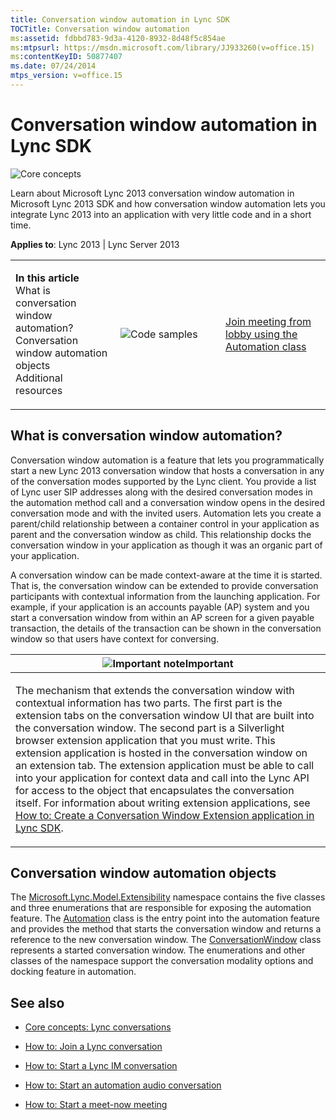 ```yaml
---
title: Conversation window automation in Lync SDK
TOCTitle: Conversation window automation
ms:assetid: fdbbd783-9d3a-4120-8932-8d48f5c854ae
ms:mtpsurl: https://msdn.microsoft.com/library/JJ933260(v=office.15)
ms:contentKeyID: 50877407
ms.date: 07/24/2014
mtps_version: v=office.15
---
```


# Conversation window automation in Lync SDK

![Core concepts](images/JJ933133.mod_icon_CoreConcepts_long(Office.15).png "Core concepts")

Learn about Microsoft Lync 2013 conversation window automation in Microsoft Lync 2013 SDK and how conversation window automation lets you integrate Lync 2013 into an application with very little code and in a short time.



**Applies to**: Lync 2013 | Lync Server 2013

<table>
<colgroup>
<col style="width: 33%" />
<col style="width: 33%" />
<col style="width: 33%" />
</colgroup>
<tbody>
<tr class="odd">
<td><p><strong>In this article</strong><br />
What is conversation window automation?<br />
Conversation window automation objects<br />
Additional resources</p></td>
<td><p><img src="images/JJ933112.mod_icon_CodeGallery(Office.15).png" title="Code samples" alt="Code samples" /></p></td>
<td><p><a href="http://code.msdn.microsoft.com/lync-2013-join-meeting-1f65c20a">Join meeting from lobby using the Automation class</a></p></td>
</tr>
</tbody>
</table>

## What is conversation window automation?

Conversation window automation is a feature that lets you programmatically start a new Lync 2013 conversation window that hosts a conversation in any of the conversation modes supported by the Lync client. You provide a list of Lync user SIP addresses along with the desired conversation modes in the automation method call and a conversation window opens in the desired conversation mode and with the invited users. Automation lets you create a parent/child relationship between a container control in your application as parent and the conversation window as child. This relationship docks the conversation window in your application as though it was an organic part of your application.

A conversation window can be made context-aware at the time it is started. That is, the conversation window can be extended to provide conversation participants with contextual information from the launching application. For example, if your application is an accounts payable (AP) system and you start a conversation window from within an AP screen for a given payable transaction, the details of the transaction can be shown in the conversation window so that users have context for conversing.

<table>
<colgroup>
<col style="width: 100%" />
</colgroup>
<thead>
<tr class="header">
<th><img src="images/JJ933089.alert_caution(Office.15).gif" title="Important note" alt="Important note" /><strong>Important</strong></th>
</tr>
</thead>
<tbody>
<tr class="odd">
<td><p>The mechanism that extends the conversation window with contextual information has two parts. The first part is the extension tabs on the conversation window UI that are built into the conversation window. The second part is a Silverlight browser extension application that you must write. This extension application is hosted in the conversation window on an extension tab. The extension application must be able to call into your application for context data and call into the Lync API for access to the object that encapsulates the conversation itself. For information about writing extension applications, see <a href="how-to-create-a-conversation-window-extension-application-in-lync-sdk.md">How to: Create a Conversation Window Extension application in Lync SDK</a>.</p></td>
</tr>
</tbody>
</table>

## Conversation window automation objects

The [Microsoft.Lync.Model.Extensibility](https://msdn.microsoft.com/library/jj278382\(v=office.15\)) namespace contains the five classes and three enumerations that are responsible for exposing the automation feature. The [Automation](https://msdn.microsoft.com/library/jj293816\(v=office.15\)) class is the entry point into the automation feature and provides the method that starts the conversation window and returns a reference to the new conversation window. The [ConversationWindow](https://msdn.microsoft.com/library/jj293606\(v=office.15\)) class represents a started conversation window. The enumerations and other classes of the namespace support the conversation modality options and docking feature in automation.

## See also

  - [Core concepts: Lync conversations](core-concepts-lync-conversations.md)

  - [How to: Join a Lync conversation](how-to-join-a-lync-conversation.md)

  - [How to: Start a Lync IM conversation](how-to-start-a-lync-im-conversation.md)

  - [How to: Start an automation audio conversation](how-to-start-an-automation-audio-conversation.md)

  - [How to: Start a meet-now meeting](how-to-start-a-meet-now-meeting.md)

